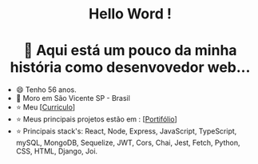 ### <h1 align="center"> Hello Word ! </h1>
####   <h1 align="center">:rocket: Aqui está um pouco da minha história como desenvovedor web... </h1>


- :smile: Tenho 56 anos.
- :house_with_garden: Moro em São Vicente SP - Brasil
- :star: Meu [[Curriculo](https://aejepsen.w3spaces.com)]
- :star: Meus principais projetos estão em : [[Portifólio](https://github.com/aejepsen?tab=repositories)]
- :star: Principais stack's:  React, Node, Express, JavaScript, TypeScript, mySQL, MongoDB, Sequelize, JWT, Cors, Chai, Jest, Fetch, Python, CSS, HTML, Django, Joi.
<!--
**aejepsen/aejepsen** is a ✨ _special_ ✨ repository because its `README.md` (this file) appears on your GitHub profile.

Here are some ideas to get you started:
👋 
:point_down:
:hearts:
- :star:
:footprints:
:arrow_down:
- 🔭 I’m currently working on ...
- 🌱 I’m currently learning ...
- 👯 I’m looking to collaborate on ...
- 🤔 I’m looking for help with ...
- 💬 Ask me about ...
- 📫 How to reach me: ...
- 😄 Pronouns: ...
- ⚡ Fun fact: ...
:house::house_with_garden::octocat::phone::rocket::smile::star:
-->
